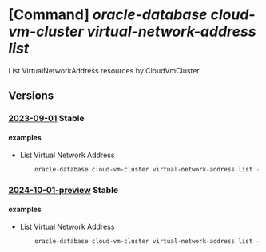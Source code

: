 # [Command] _oracle-database cloud-vm-cluster virtual-network-address list_

List VirtualNetworkAddress resources by CloudVmCluster

## Versions

### [2023-09-01](/Resources/mgmt-plane/L3N1YnNjcmlwdGlvbnMve30vcmVzb3VyY2Vncm91cHMve30vcHJvdmlkZXJzL29yYWNsZS5kYXRhYmFzZS9jbG91ZHZtY2x1c3RlcnMve30vdmlydHVhbG5ldHdvcmthZGRyZXNzZXM=/2023-09-01.xml) **Stable**

<!-- mgmt-plane /subscriptions/{}/resourcegroups/{}/providers/oracle.database/cloudvmclusters/{}/virtualnetworkaddresses 2023-09-01 -->

#### examples

- List Virtual Network Address
    ```bash
        oracle-database cloud-vm-cluster virtual-network-address list --cloudvmclustername <VM cluster name> --resource-group <resource group>
    ```

### [2024-10-01-preview](/Resources/mgmt-plane/L3N1YnNjcmlwdGlvbnMve30vcmVzb3VyY2Vncm91cHMve30vcHJvdmlkZXJzL29yYWNsZS5kYXRhYmFzZS9jbG91ZHZtY2x1c3RlcnMve30vdmlydHVhbG5ldHdvcmthZGRyZXNzZXM=/2024-10-01-preview.xml) **Stable**

<!-- mgmt-plane /subscriptions/{}/resourcegroups/{}/providers/oracle.database/cloudvmclusters/{}/virtualnetworkaddresses 2024-10-01-preview -->

#### examples

- List Virtual Network Address
    ```bash
        oracle-database cloud-vm-cluster virtual-network-address list --cloudvmclustername <VM cluster name> --resource-group <resource group>
    ```
